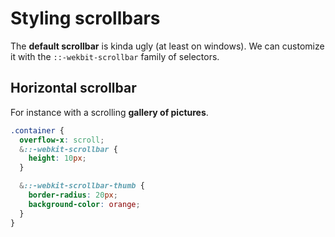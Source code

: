 # Styling scrollbars

The **default scrollbar** is kinda ugly (at least on windows). We can customize it with the `::-wekbit-scrollbar` family of selectors.

## Horizontal scrollbar

For instance with a scrolling **gallery of pictures**.

```scss
.container {
  overflow-x: scroll;
  &::-webkit-scrollbar {
    height: 10px;
  }

  &::-webkit-scrollbar-thumb {
    border-radius: 20px;
    background-color: orange;
  }
}
```
